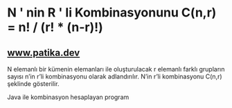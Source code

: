 # N ' nin R ' li Kombinasyonunu C(n,r) = n! / (r! * (n-r)!)

## www.patika.dev

N elemanlı bir kümenin elemanları ile oluşturulacak r elemanlı farklı grupların sayısı n’in r’li kombinasyonu olarak adlandırılır. N’in r’li kombinasyonu C(n,r) şeklinde gösterilir.

Java ile kombinasyon hesaplayan program
